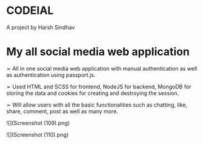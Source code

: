 # CODEIAL
A project by Harsh Sindhav

# My all social media web application

➢	All in one social media web application with manual authentication as well as authentication using passport.js.

➢	Used HTML and SCSS for frontend, NodeJS for backend, MongoDB for storing the data and cookies for creating and destroying the session.

➢	Will allow users with all the basic functionalities such as chatting, like, share, comment, post as well as many more.   

![](Screenshot (109).png)

![](Screenshot (110).png)
